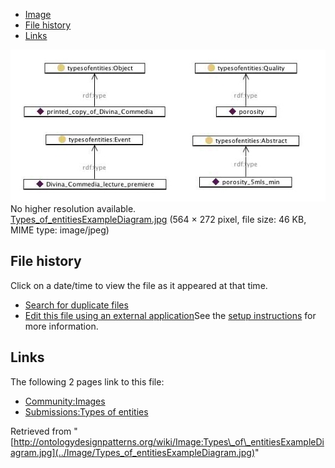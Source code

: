 * [Image](../Image/Types_of_entitiesExampleDiagram.jpg#file)
* [File history](../Image/Types_of_entitiesExampleDiagram.jpg#filehistory)
* [Links](../Image/Types_of_entitiesExampleDiagram.jpg#filelinks)

[![Image:Types of entitiesExampleDiagram.jpg](../images/a/ae/Types_of_entitiesExampleDiagram.jpg)](../images/a/ae/Types_of_entitiesExampleDiagram.jpg)  
No higher resolution available.  
[Types\_of\_entitiesExampleDiagram.jpg](../images/a/ae/Types_of_entitiesExampleDiagram.jpg)‎ (564 × 272 pixel, file size: 46 KB, MIME type: image/jpeg)

## File history

Click on a date/time to view the file as it appeared at that time.



  
* [Search for duplicate files](http://ontologydesignpatterns.org/wiki/Special:FileDuplicateSearch/Types_of_entitiesExampleDiagram.jpg "Special:FileDuplicateSearch/Types of entitiesExampleDiagram.jpg")
* [Edit this file using an external application](http://ontologydesignpatterns.org/wiki/index.php?title=Image:Types_of_entitiesExampleDiagram.jpg&action=edit&externaledit=true&mode=file "Image:Types of entitiesExampleDiagram.jpg")See the [setup instructions](http://www.mediawiki.org/wiki/Manual:External_editors "http://www.mediawiki.org/wiki/Manual:External_editors") for more information.

## Links



The following 2 pages link to this file:


* [Community:Images](../Community/Images "Community:Images")
* [Submissions:Types of entities](../Submissions/Types_of_entities "Submissions:Types of entities")


Retrieved from "[http://ontologydesignpatterns.org/wiki/Image:Types\_of\_entitiesExampleDiagram.jpg](../Image/Types_of_entitiesExampleDiagram.jpg)"